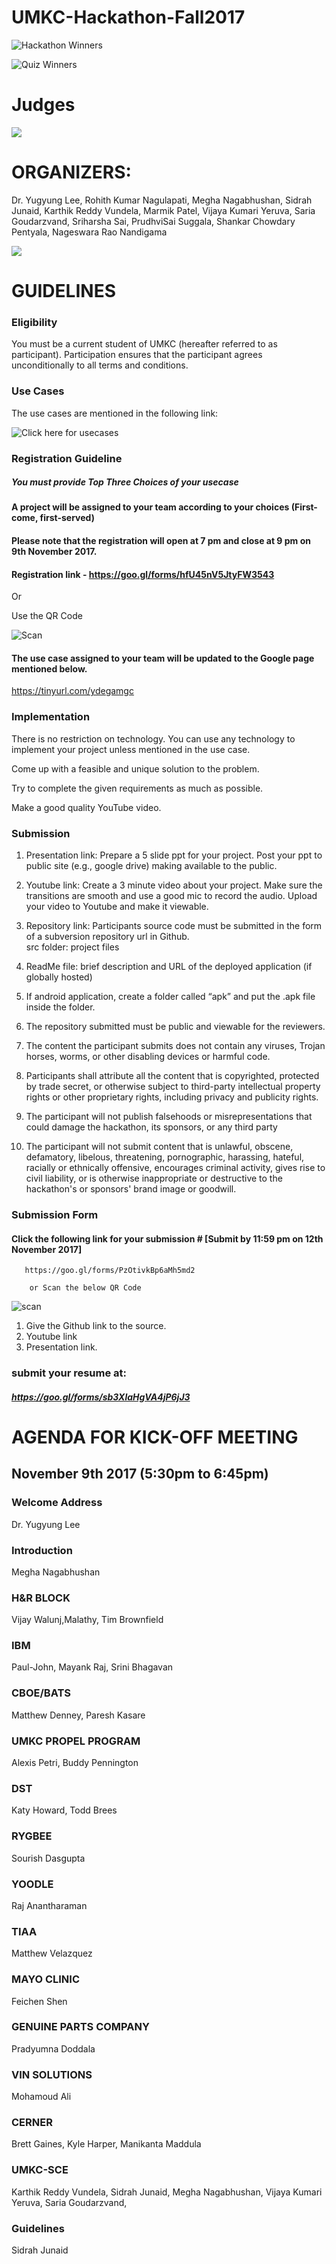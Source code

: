 # UMKC-Hackathon-Fall2017

![Hackathon Winners](https://github.com/UMKCNSF/UMKC--HACKATHON/wiki/Hackathon-Winners)

![Quiz Winners](https://github.com/UMKCNSF/UMKC--HACKATHON/wiki/Quiz-Winners)

# Judges

![](https://github.com/UMKCNSF/UMKC--HACKATHON/blob/master/Images/Judeges.JPG)


# ORGANIZERS: 

Dr. Yugyung Lee, Rohith Kumar Nagulapati, Megha Nagabhushan, Sidrah Junaid, Karthik Reddy Vundela, Marmik Patel, Vijaya Kumari Yeruva, Saria Goudarzvand, Sriharsha Sai, PrudhviSai Suggala, Shankar Chowdary Pentyala, Nageswara Rao Nandigama 

![](https://github.com/UMKCNSF/UMKC--HACKATHON/blob/master/Images/Screen%20Shot%202017-11-20%20at%2012.01.29%20PM.png)

# GUIDELINES

### Eligibility

You must be a current student of UMKC (hereafter referred to as participant).
Participation ensures that the participant agrees unconditionally to all  terms and conditions.

### Use Cases

The use cases are mentioned in the following link: 

![Click here for usecases](https://github.com/UMKCNSF/UMKC--HACKATHON/wiki)

### Registration Guideline

##### You must provide Top Three Choices of your usecase

#### A project will be assigned to your team according to your choices (First-come, first-served)

#### Please note that the registration will open at 7 pm and close at 9 pm on 9th November 2017. 

#### Registration link -  https://goo.gl/forms/hfU45nV5JtyFW3543

Or 

Use the QR Code
    
![Scan](https://github.com/UMKCNSF/UMKC--HACKATHON/blob/master/Logos/QR%20coding.png)

#### The use case assigned to your team will be updated to the Google page mentioned below.

https://tinyurl.com/ydegamgc


### Implementation

There is no restriction on technology. You can use any technology to implement your project unless mentioned in the use case.

Come up with a feasible and unique solution to the problem.

Try to complete the given requirements as much as possible.

Make a good quality YouTube video.

### Submission

1. Presentation link: Prepare a 5 slide ppt for your project. Post your ppt to public site (e.g., google drive) making available to the public.

2. Youtube link: Create a 3 minute video about your project. Make sure the transitions are smooth and use a good mic to record the audio. Upload your video to Youtube and make it viewable.	

3. Repository link: Participants source code must be submitted in the form of a subversion repository url in  Github.		
src folder: project files							

4. ReadMe file: brief description and URL of the deployed application (if globally hosted)		

5. If android application, create a folder called “apk” and put the .apk file inside the folder.

6. The repository submitted must be public and viewable for the reviewers.

7. The content the participant submits does not contain any viruses, Trojan horses, worms, or other disabling devices or harmful code.

8. Participants shall attribute all the content that is copyrighted, protected by trade secret, or otherwise subject to third-party intellectual property rights or other proprietary rights, including privacy and publicity rights.

9. The participant will not publish falsehoods or misrepresentations that could damage the hackathon, its sponsors, or any third party

10. The participant will not submit content that is unlawful, obscene, defamatory, libelous, threatening, pornographic, harassing, hateful, racially or ethnically offensive, encourages criminal activity, gives rise to civil liability, or is otherwise inappropriate or destructive to the hackathon's or sponsors' brand image or goodwill.

### Submission Form

#### Click the following link for your submission # [Submit by 11:59 pm on 12th November 2017]
       
       https://goo.gl/forms/PzOtivkBp6aMh5md2
       
		or Scan the below QR Code

![scan](https://github.com/UMKCNSF/UMKC--HACKATHON/blob/master/Logos/submission.png)                 

1) Give the Github link to the source.
2) Youtube link
3) Presentation link.

### submit your resume at:

##### https://goo.gl/forms/sb3XlaHgVA4jP6jJ3

# AGENDA FOR KICK-OFF MEETING

## November 9th 2017 (5:30pm to 6:45pm)

### Welcome Address  
Dr. Yugyung Lee

### Introduction 
Megha Nagabhushan

### H&R BLOCK
Vijay Walunj,Malathy, Tim Brownfield 

### IBM
Paul-John, Mayank Raj, Srini Bhagavan 

### CBOE/BATS
Matthew Denney, Paresh Kasare

### UMKC PROPEL PROGRAM
Alexis Petri, Buddy Pennington

### DST
Katy Howard, Todd Brees

### RYGBEE
Sourish Dasgupta

### YOODLE
Raj Anantharaman

### TIAA
Matthew Velazquez

### MAYO CLINIC
Feichen Shen

### GENUINE PARTS COMPANY
Pradyumna Doddala

### VIN SOLUTIONS
Mohamoud Ali

### CERNER
Brett Gaines, Kyle Harper, Manikanta Maddula

### UMKC-SCE
Karthik Reddy Vundela,
Sidrah Junaid,
Megha Nagabhushan,
Vijaya Kumari Yeruva,
Saria Goudarzvand,

### Guidelines
Sidrah Junaid


